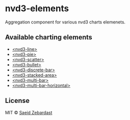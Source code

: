 # nvd3-elements

Aggregation component for various nvd3 charts elemenets.

## Available charting elements
* [&lt;nvd3-line&gt;](https://github.com/saeidzebardast/nvd3-line)
* [&lt;nvd3-pie&gt;](https://github.com/saeidzebardast/nvd3-pie)
* [&lt;nvd3-scatter&gt;](https://github.com/saeidzebardast/nvd3-scatter)
* [&lt;nvd3-bullet&gt;](https://github.com/saeidzebardast/nvd3-bullet)
* [&lt;nvd3-discrete-bar&gt;](https://github.com/saeidzebardast/nvd3-discrete-bar)
* [&lt;nvd3-stacked-area&gt;](https://github.com/saeidzebardast/nvd3-stacked-area)
* [&lt;nvd3-multi-bar&gt;](https://github.com/saeidzebardast/nvd3-multi-bar)
* [&lt;nvd3-multi-bar-horizontal&gt;](https://github.com/saeidzebardast/nvd3-multi-bar-horizontal)

## License

MIT © [Saeid Zebardast](http://zebardast.com)

